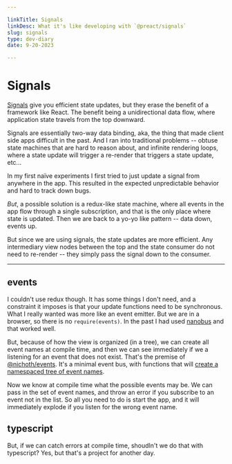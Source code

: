 ```yaml
---

linkTitle: Signals
linkDesc: What it's like developing with `@preact/signals`
slug: signals
type: dev-diary
date: 9-20-2023

---
```


# Signals

[Signals](https://preactjs.com/blog/introducing-signals/) give you efficient state updates, but they erase the benefit of a framework like React. The benefit being a unidirectional data flow, where application state travels from the top downward.

Signals are essentially two-way data binding, aka, the thing that made client side apps difficult in the past. And I ran into traditional problems -- obtuse state machines that are hard to reason about, and infinite rendering loops, where a state update will trigger a re-render that triggers a state update, etc...

In my first naïve experiments I first tried to just update a signal from anywhere in the app. This resulted in the expected unpredictable behavior and hard to track down bugs.

*But*, a possible solution is a redux-like state machine, where all events in the app flow through a single subscription, and that is the only place where state is updated. Then we are back to a yo-yo like pattern -- data down, events up.

But since we are using signals, the state updates are more efficient. Any intermediary view nodes between the top and the state consumer do not need to re-render -- they simply pass the signal down to the consumer.

-------

## events
I couldn't use redux though. It has some things I don't need, and a constraint it imposes is that your update functions need to be synchronous. What I really wanted was more like an event emitter. But we are in a browser, so there is no `require(events)`. In the past I had used [nanobus](https://github.com/choojs/nanobus) and that worked well.

But, because of how the view is organized (in a tree), we can create all event names at compile time, and then we can see immediately if we a listening for an event that does not exist. That's the premise of [@nichoth/events](https://github.com/nichoth/events). It's a minimal event bus, with functions that will [create a namespaced tree of event names](https://github.com/nichoth/events#create-namespaced-events).

Now we know at compile time what the possible events may be. We can pass in the set of event names, and throw an error if you subscribe to an event not in the list. So all you need to do is start the app, and it will immediately explode if you listen for the wrong event name.

## typescript
But, if we can catch errors at compile time, shoudln't we do that with typescript? Yes, but that's a project for another day. 
